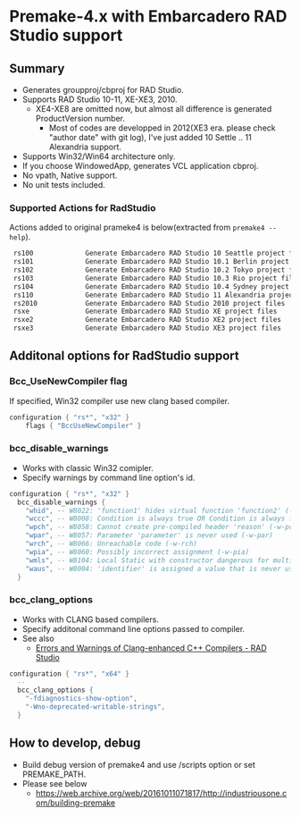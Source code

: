 # Premake-4.x with Embarcadero RAD Studio support

## Summary

* Generates groupproj/cbproj for RAD Studio.
* Supports RAD Studio 10-11, XE-XE3, 2010.
   * XE4-XE8 are omitted now, but almost all difference is generated ProductVersion number.
     * Most of codes are developped in 2012(XE3 era. please check "author date" with git log), I've just added 10 Settle .. 11 Alexandria support.
* Supports Win32/Win64 architecture only.
* If you choose WindowedApp, generates VCL application cbproj.
* No vpath, Native support.
* No unit tests included.

### Supported Actions for RadStudio

Actions added to original prameke4 is below(extracted from `premake4 --help`).

```txt
 rs100             Generate Embarcadero RAD Studio 10 Seattle project files
 rs101             Generate Embarcadero RAD Studio 10.1 Berlin project files
 rs102             Generate Embarcadero RAD Studio 10.2 Tokyo project files
 rs103             Generate Embarcadero RAD Studio 10.3 Rio project files
 rs104             Generate Embarcadero RAD Studio 10.4 Sydney project files
 rs110             Generate Embarcadero RAD Studio 11 Alexandria project files
 rs2010            Generate Embarcadero RAD Studio 2010 project files
 rsxe              Generate Embarcadero RAD Studio XE project files
 rsxe2             Generate Embarcadero RAD Studio XE2 project files
 rsxe3             Generate Embarcadero RAD Studio XE3 project files
```

## Additonal options for RadStudio support

### Bcc_UseNewCompiler flag

If specified, Win32 compiler use new clang based compiler.

```lua
configuration { "rs*", "x32" }
    flags { "BccUseNewCompiler" }
```

### bcc_disable_warnings

* Works with classic Win32 comipler.
* Specify warnings by command line option's id.

```lua
configuration { "rs*", "x32" }
  bcc_disable_warnings {
    "whid", -- W8022: 'function1' hides virtual function 'function2' (-w-hid)
    "wccc", -- W8008: Condition is always true OR Condition is always false (-w-ccc)
    "wpch", -- W8058: Cannot create pre-compiled header 'reason' (-w-pch)
    "wpar", -- W8057: Parameter 'parameter' is never used (-w-par)
    "wrch", -- W8066: Unreachable code (-w-rch)
    "wpia", -- W8060: Possibly incorrect assignment (-w-pia)
    "wmls", -- W8104: Local Static with constructor dangerous for multi-threaded apps (-w-mls)
    "waus", -- W8004: 'identifier' is assigned a value that is never used (-w-aus)
  }    
```

### bcc_clang_options

* Works with CLANG based compilers.
* Specify additonal command line options passed to compiler.
* See also
  * [Errors and Warnings of Clang\-enhanced C\+\+ Compilers \- RAD Studio](https://docwiki.embarcadero.com/RADStudio/Alexandria/en/Errors_and_Warnings_of_Clang-enhanced_C%2B%2B_Compilers)

```lua
configuration { "rs*", "x64" }    
  -- 
  bcc_clang_options {
    "-fdiagnostics-show-option",
    "-Wno-deprecated-writable-strings",
  }
```

## How to develop, debug

* Build debug version of premake4 and use /scripts option or set PREMAKE_PATH.
* Please see below
  * https://web.archive.org/web/20161011071817/http://industriousone.com/building-premake

